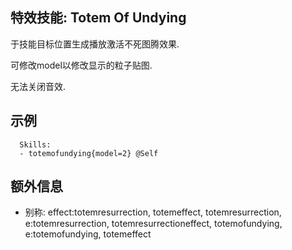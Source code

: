 特效技能: Totem Of Undying
--------------------------

于技能目标位置生成播放激活不死图腾效果.

可修改model以修改显示的粒子贴图.

无法关闭音效.

示例
-----

```
  Skills:
  - totemofundying{model=2} @Self
```

额外信息
---

- 别称: effect:totemresurrection, totemeffect, totemresurrection, e:totemresurrection, totemresurrectioneffect, totemofundying, e:totemofundying, totemeffect